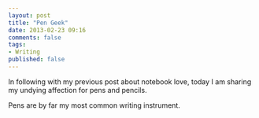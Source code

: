 ```yaml
---
layout: post
title: "Pen Geek"
date: 2013-02-23 09:16
comments: false
tags:
- Writing
published: false
---
```


In following with my previous post about notebook love, today I am sharing my undying affection for pens and pencils.

<pic of array of pens and pencils>

Pens are by far my most common writing instrument.